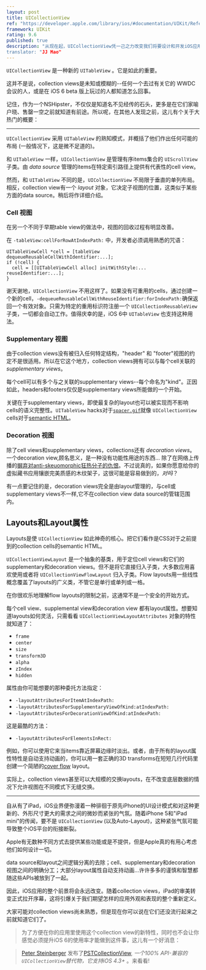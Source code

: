```yaml
---
layout: post
title: UICollectionView
ref: "https://developer.apple.com/library/ios/#documentation/UIKit/Reference/UICollectionView_class/Reference/Reference.html#//apple_ref/doc/uid/TP40012177"
framework: UIKit
rating: 9.6
published: true
description: "从现在起，UICollectionView凭一己之力改变我们将要设计和开发iOS应用的方式。这并不是说，collection views是未知或模糊的。作为一个NSHipster，不仅仅是知道名不见经传的石头，更多是在它们家喻户晓、售罄一空之前就知道有前途。
translator: "JJ Mao"
---
```


`UICollectionView` 是一种新的 `UITableView` 。它是如此的重要。

这并不是说，collection views是未知或模糊的--任何一个去过有关它的 WWDC 会议的人，或是在 iOS 6 beta 版上玩过的人都知道怎么回事。

记住，作为一个NSHipster，不仅仅是知道名不见经传的石头，更多是在它们家喻户晓、售罄一空之前就知道有前途。所以呢，在其他人发现之前，这儿有个关于大热门的概要：

---

`UICollectionView` 采用 `UITableView` 的熟知模式，并概括了他们作出任何可能的布局 (一般情况下，这是微不足道的)。

和 `UITableView` 一样，`UICollectionView` 是管理有序items集合的 `UIScrollView` 子类。由 _data source_ 管理的items在特定索引路径上提供有代表性的cell view。


然而，和 `UITableView` 不同的是，`UICollectionView` 不局限于垂直的单列布局。相反，collection view有一个 _layout_  对象，它决定子视图的位置，这类似于某些方面的data source。稍后将作详细介绍。

### Cell 视图

在另一个不同于早期table view的做法中，视图的回收过程有明显改善。

在 `-tableView:cellForRowAtIndexPath:` 中，开发者必须调用熟悉的咒语：
~~~{objective-c}
UITableViewCell *cell = [tableView dequeueReusableCellWithIdentifier:...];
if (!cell) {
  cell = [[UITableViewCell alloc] initWithStyle:... reuseIdentifier:...];
}
~~~

谢天谢地，`UICollectionView` 不用这样了。如果没有可重用的cells，通过创建一个新的cell，`-dequeueReusableCellWithReuseIdentifier:forIndexPath:`确保返回一个有效对象。只需为特定的重用标识符注册一个 `UICollectionReusableView` 子类，一切都会自动工作。值得庆幸的是，iOS 6中 `UITableView` 也支持这种用法。

### Supplementary 视图

由于collection views没有被归入任何特定结构，"header" 和 "footer"视图的约定不是很适用。所以在它这个地方，collection views拥有可以与每个cell关联的
_supplementary views_。

每个cell可以有多个与之关联的supplementary views--每个命名为"kind"。正因如此，headers和footers仅仅是supplementary views所能做的一个开始。

关键在于supplementary views，即使最复杂的layout也可以被实现而不影响cells的语义完整性。`UITableView` hacks对于[`spacer.gif`](http://en.wikipedia.org/wiki/Spacer_GIF)就像 `UICollectionView` cells对于[semantic HTML](http://en.wikipedia.org/wiki/Semantic_HTML)。

### Decoration 视图

除了cell views和supplementary views，collections还有 _decoration views_。一个decoration view,顾名思义，是一种没有功能性用途的东西... 除了在网络上传播的[摒弃对anti-skeuomorphic狂热分子的仇恨](http://skeu.it)。不过说真的，如果你愿意给你的虚拟藏书应用镶嵌完美质感的木纹架子，这很可能是容易做到的，_对吗_？

有一点要记住的是，decoration views完全是由layout管理的，与cell或supplementary views不一样,它不在collection view data source的管辖范围内。

## Layouts和Layout属性

Layouts是使 `UICollectionView` 如此神奇的核心。把它们看作是CSS对于之前提到的collection cells的semantic HTML。

`UICollectionViewLayout` 是一个抽象的基类，用于定位cell views和它们的supplementary和decoration views。但不是将它直接归入子类，大多数应用喜欢使用或者将 `UICollectionViewFlowLayout` 归入子类。Flow layouts用一些线性概念覆盖了layouts的广义类，不管它是单行或单列或一格。

在你很欢乐地理解flow layouts的限制之前，这通常不是一个安全的开始方式。

每个cell view、supplemental view和decoration view 都有layout属性。想要知道layouts如何灵活，只需看看 `UICollectionViewLayoutAttributes` 对象的特性就知道了：

- `frame`
- `center`  
- `size`
- `transform3D`
- `alpha`
- `zIndex`
- `hidden`

属性由你可能想要的那种委托方法指定：

- `-layoutAttributesForItemAtIndexPath:`
- `-layoutAttributesForSupplementaryViewOfKind:atIndexPath:`
- `-layoutAttributesForDecorationViewOfKind:atIndexPath:`

这是最酷的方法：

- `-layoutAttributesForElementsInRect:`

例如，你可以使用它来当items靠近屏幕边缘时淡出。或者，由于所有的layout属性特性是自动支持动画的，你可以用一套正确的3D transforms在短短几行代码里创建一个简陋的[cover flow](http://en.wikipedia.org/wiki/Cover_Flow) layout。

实际上，collection views甚至可以大规模的交换layouts，在不改变底层数据的情况下允许视图在不同模式下无缝交换。

---

自从有了iPad，iOS业界便弥漫着一种徘徊于原先iPhone的UI设计模式和对这种更新的、外形尺寸更大的需求之间的微妙而紧张的气氛。随着iPhone 5和"iPad mini"的传闻，要不是 `UICollectionView` (以及Auto-Layout)，这种紧张气氛可能导致整个iOS平台的衔接断裂。

Apple有无数种不同方式去提供某些功能或是不提供，但是Apple真的有用心考虑他们如何设计一切。

data source和layout之间逻辑分离的去除；cell、supplementary和decoration视图之间的明确分工；大部分layout属性自动支持动画...许许多多的谨慎和智慧都随这些APIs被放到了一起。

因此，iOS应用的整个前景将会永远改变。随着collection views，iPad的审美转变正式拉开序幕，这将引爆关于我们期望怎样的应用外观和表现的整个重新定义。

大家可能对collection views尚未熟悉，但是现在你可以说在它们还没流行起来之前就知道它们了。

>  为了方便在你的应用里使用这个collection view的新特性，同时也不会让你感觉必须提升iOS 6的使用率才能做到这件事，这儿有一个好消息：

> [Peter Steinberger](https://github.com/steipete) 发布了[PSTCollectionView](https://github.com/steipete/PSTCollectionView), _一个100% API-兼容的 `UICollectionView`替代物，它支持iOS 4.3+_ 。来看看!
